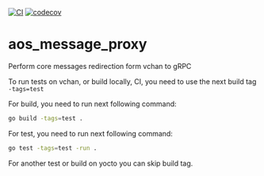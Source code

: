 [![CI](https://github.com/aoscloud/aos_message_proxy/workflows/CI/badge.svg)](https://github.com/aoscloud/aos_message_proxy/actions?query=workflow%3ACI)
[![codecov](https://codecov.io/gh/aoscloud/aos_message_proxy/branch/main/graph/badge.svg?token=mZKEdNf2fx)](https://codecov.io/gh/aoscloud/aos_message_proxy)

# aos_message_proxy

Perform core messages redirection form vchan to gRPC

To run tests on vchan, or build locally, CI, you need to use the next build tag `-tags=test`

For build, you need to run next following command:

```bash
go build -tags=test .
```

For test, you need to run next following command:

```bash
go test -tags=test -run .
```

For another test or build on yocto you can skip build tag.
